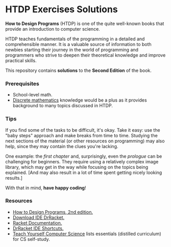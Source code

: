 HTDP Exercises Solutions
===

**How to Design Programs** (HTDP) is one of the quite well-known books that provide an introduction to computer science.

HTDP teaches fundamentals of the programming in a detailed and comprehensible manner. It is a valuable source of information to both newbies starting their journey in the world of programming and programmers who strive to deepen their theoretical knowledge and improve practical skills.

This repository contains **solutions** to the **Second Edition** of the book.

### Prerequisites
- School-level math.
- [Discrete mathematics](https://www.amazon.com/Discrete-Mathematics-Applications-Susanna-Epp-dp-1337694193/dp/1337694193/) knowledge would be a plus as it provides background to many topics discussed in HTDP.

### Tips

If you find some of the tasks to be difficult, it's okay. Take it easy: use the "baby steps" approach and make breaks from time to time. Studying the next sections of the material (or other resources on programming) may also help, since they may contain the clues you're lacking.

One example: the *first chapter* and, surprisingly, even the *prologue* can be challenging for beginners. They require using a relatively complex image library, which may get in the way while focusing on the topics being explained. [And may also result in a lot of time spent getting nicely looking results.]

With that in mind, **have happy coding**!

### Resources
- [How to Design Programs, 2nd edition.](https://htdp.org/2019-02-24/)
- [Download IDE DrRacket.](https://download.racket-lang.org)
- [Racket Documentation.](https://docs.racket-lang.org)
- [DrRacket IDE Shortcuts.](https://docs.racket-lang.org/drracket/Keyboard_Shortcuts.html)
- [Teach Yourself Computer Science](https://teachyourselfcs.com) lists essentials (distilled curriculum) for CS self-study.

